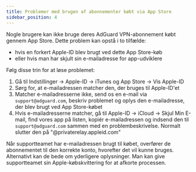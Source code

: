 ```yaml
---
title: Problemer med brugen af abonnementer købt via App Store
sidebar_position: 4
---
```


Nogle brugere kan ikke bruge deres AdGuard VPN-abonnement købt gennem App Store. Dette problem kan opstå i to tilfælde:

- hvis en forkert Apple-ID blev brugt ved dette App Store-køb
- eller hvis man har skjult sin e-mailadresse for app-udviklere

Følg disse trin for at løse problemet:

1. Gå til Indstillinger → Apple-ID → iTunes og App Store → Vis Apple-ID
1. Sørg for, at e-mailadressen matcher den, der bruges til Apple-ID'et
1. Matcher e-mailadresserne ikke, send os en e-mail via `support@adguard.com`, beskriv problemet og oplys den e-mailadresse, der blev brugt ved App Store-købet
1. Hvis e-mailadresserne matcher, gå til Apple-ID → iCloud → Skjul Min E-mail, find vores app på listen, kopiér e-mailadressen og indsend den til `support@adguard.com` sammen med en problembeskrivelse. Normalt slutter den på "@privaterelay.appleid.com"

Når supportteamet har e-mailadressen brugt til købet, overfører de abonnementet til den korrekte konto, hvorefter det vil kunne bruges. Alternativt kan de bede om yderligere oplysninger. Man kan give supportteamet sin Apple-købskvittering for at afkorte processen.
